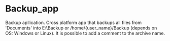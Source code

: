 # Backup_app
Backup apllication.
Cross platform app that backups all files from 'Documents' into E:\\Backup or /home/{user_name}/Backup (depends on OS: Windows or Linux). 
It is possible to add a comment to the archive name.
